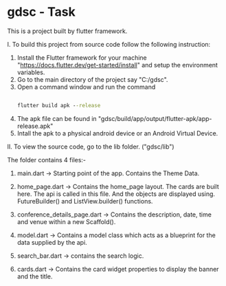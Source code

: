 # gdsc - Task

This is a project built by flutter framework.

I. To build this project from source code follow the following instruction:

1. Install the Flutter framework for your machine "https://docs.flutter.dev/get-started/install" and setup the environment variables.
2. Go to the main directory of the project say "C:/gdsc".
3. Open a command window and run the command 
    ```cmd

    flutter build apk --release
4. The apk file can be found in "gdsc/build/app/output/flutter-apk/app-release.apk"
5. Intall the apk to a physical android device or an Android Virtual Device.

II. To view the source code, go to the lib folder. ("gdsc/lib")

The folder contains 4 files:-
1. main.dart -> Starting point of the app. Contains the Theme Data.

2. home_page.dart -> Contains the home_page layout. The cards are built here. The api is called in this file. And the objects are displayed using.
FutureBuilder() and ListView.builder() functions.

3. conference_details_page.dart -> Contains the description, date, time and venue within a new Scaffold().

4. model.dart -> Contains a model class which acts as a blueprint for the data supplied by the api.

5. search_bar.dart -> contains the search logic.

6. cards.dart -> Contains the card widget properties to display the banner and the title.
